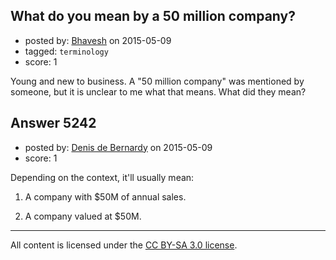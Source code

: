 ## What do you mean by a 50 million company?

- posted by: [Bhavesh](https://stackexchange.com/users/5062229/bhavesh) on 2015-05-09
- tagged: `terminology`
- score: 1

<p>Young and new to business. A "50 million company" was mentioned by someone, but it is unclear to me what that means. What did they mean?</p>



## Answer 5242

- posted by: [Denis de Bernardy](https://stackexchange.com/users/182468/denis-de-bernardy) on 2015-05-09
- score: 1

<p>Depending on the context, it'll usually mean:</p>

<ol>
<li><p>A company with $50M of annual sales.</p></li>
<li><p>A company valued at $50M.</p></li>
</ol>




---

All content is licensed under the [CC BY-SA 3.0 license](https://creativecommons.org/licenses/by-sa/3.0/).
